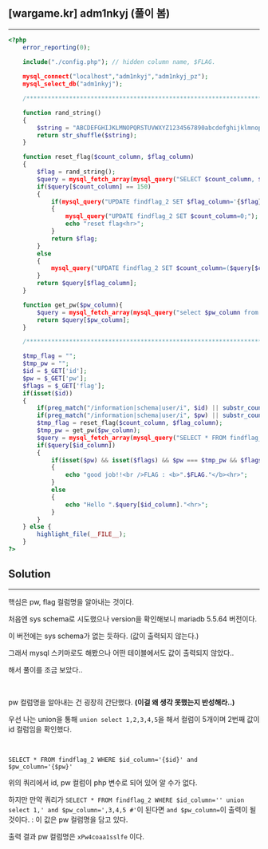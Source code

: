 ## [wargame.kr] adm1nkyj (풀이 봄)
---

```php
<?php
    error_reporting(0);
    
    include("./config.php"); // hidden column name, $FLAG.

    mysql_connect("localhost","adm1nkyj","adm1nkyj_pz");
    mysql_select_db("adm1nkyj");

    /**********************************************************************************************************************/

    function rand_string()
    {
        $string = "ABCDEFGHIJKLMNOPQRSTUVWXYZ1234567890abcdefghijklmnopqrstuvwxyz";
        return str_shuffle($string);
    }

    function reset_flag($count_column, $flag_column)
    {
        $flag = rand_string();
        $query = mysql_fetch_array(mysql_query("SELECT $count_column, $flag_column FROM findflag_2"));
        if($query[$count_column] == 150)
        {
            if(mysql_query("UPDATE findflag_2 SET $flag_column='{$flag}';"))
            {
                mysql_query("UPDATE findflag_2 SET $count_column=0;");
                echo "reset flag<hr>";
            }
            return $flag;
        }
        else
        {
            mysql_query("UPDATE findflag_2 SET $count_column=($query[$count_column] + 1);");
        }
        return $query[$flag_column];
    }

    function get_pw($pw_column){
        $query = mysql_fetch_array(mysql_query("select $pw_column from findflag_2 limit 1"));
        return $query[$pw_column];
    }

    /**********************************************************************************************************************/

    $tmp_flag = "";
    $tmp_pw = "";
    $id = $_GET['id'];
    $pw = $_GET['pw'];
    $flags = $_GET['flag'];
    if(isset($id))
    {
        if(preg_match("/information|schema|user/i", $id) || substr_count($id,"(") > 1) exit("no hack");
        if(preg_match("/information|schema|user/i", $pw) || substr_count($pw,"(") > 1) exit("no hack");
        $tmp_flag = reset_flag($count_column, $flag_column);
        $tmp_pw = get_pw($pw_column);
        $query = mysql_fetch_array(mysql_query("SELECT * FROM findflag_2 WHERE $id_column='{$id}' and $pw_column='{$pw}';"));
        if($query[$id_column])
        {
            if(isset($pw) && isset($flags) && $pw === $tmp_pw && $flags === $tmp_flag)
            {
                echo "good job!!<br />FLAG : <b>".$FLAG."</b><hr>";
            }
            else
            {
                echo "Hello ".$query[$id_column]."<hr>";
            }
        }
    } else {
        highlight_file(__FILE__);
    }
?>
```

## Solution
---

핵심은 pw, flag 컬럼명을 알아내는 것이다. 

처음엔 sys schema로 시도했으나 version을 확인해보니 mariadb 5.5.64 버전이다. 

이 버전에는 sys schema가 없는 듯하다. (값이 출력되지 않는다.)

그래서 mysql 스키마로도 해봤으나 어떤 테이블에서도 값이 출력되지 않았다..

해서 풀이를 조금 보았다..

<br>

pw 컬럼명을 알아내는 건 굉장히 간단했다. **(이걸 왜 생각 못했는지 반성해라..)**

우선 나는 union을 통해 ```union select 1,2,3,4,5```을 해서 컬럼이 5개이며 2번째 값이 id 컬럼임을 확인했다.

<br>

```SELECT * FROM findflag_2 WHERE $id_column='{$id}' and $pw_column='{$pw}'```

위의 쿼리에서 id, pw 컬럼이 php 변수로 되어 있어 알 수가 없다. 

하지만 만약 쿼리가 ```SELECT * FROM findflag_2 WHERE $id_column='' union select 1,' and $pw_column=',3,4,5 #'```이 된다면 ```and $pw_column=```이 출력이 될 것이다.
: 이 값은 pw 컬럼명을 담고 있다. 

출력 결과 pw 컬럼명은 ```xPw4coaa1sslfe``` 이다.

<br>


